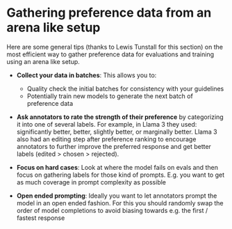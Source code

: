 # Gathering preference data from an arena like setup

Here are some general tips (thanks to Lewis Tunstall for this section) on the most efficient way to gather preference data for evaluations and training using an arena like setup.

- **Collect your data in batches**: This allows you to:
    - Quality check the initial batches for consistency with your guidelines
    - Potentially train new models to generate the next batch of preference data

- **Ask annotators to rate the strength of their preference** by categorizing it into one of several labels. For example, in Llama 3 they used: significantly better, better, slightly better, or marginally better. Llama 3 also had an editing step after preference ranking to encourage annotators to further improve the preferred response and get better labels (edited > chosen > rejected).

- **Focus on hard cases**: Look at where the model fails on evals and then focus on gathering labels for those kind of prompts. E.g. you want to get as much coverage in prompt complexity as possible

- **Open ended prompting**: Ideally you want to let annotators prompt the model in an open ended fashion. For this you should randomly swap the order of model completions to avoid biasing towards e.g. the first / fastest response
